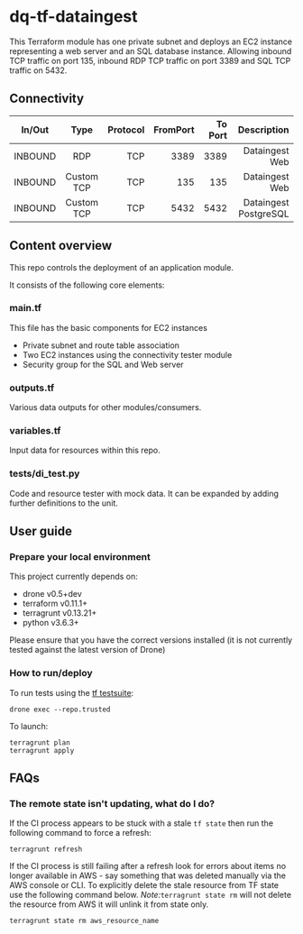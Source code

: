 # dq-tf-dataingest

This Terraform module has one private subnet and deploys an EC2 instance representing a web server and an SQL database instance. Allowing inbound TCP traffic on port 135, inbound RDP TCP traffic on port 3389 and SQL TCP traffic on 5432.


## Connectivity

| In/Out        | Type           | Protocol | FromPort| To Port | Description |
| ------------- |:-------------:| -----:| -----:|-----:| -----:|
|INBOUND | RDP | TCP |3389 | 3389| Dataingest Web |
|INBOUND | Custom TCP | TCP | 135 | 135 | Dataingest Web |
|INBOUND | Custom TCP | TCP | 5432 | 5432 | Dataingest PostgreSQL |

## Content overview

This repo controls the deployment of an application module.

It consists of the following core elements:

### main.tf

This file has the basic components for EC2 instances
- Private subnet and route table association
- Two EC2 instances using the connectivity tester module
- Security group for the SQL and Web server

### outputs.tf

Various data outputs for other modules/consumers.

### variables.tf

Input data for resources within this repo.

### tests/di_test.py

Code and resource tester with mock data. It can be expanded by adding further definitions to the unit.


## User guide

### Prepare your local environment

This project currently depends on:

* drone v0.5+dev
* terraform v0.11.1+
* terragrunt v0.13.21+
* python v3.6.3+

Please ensure that you have the correct versions installed (it is not currently tested against the latest version of Drone)

### How to run/deploy

To run tests using the [tf testsuite](https://github.com/UKHomeOffice/dq-tf-testsuite):
```shell
drone exec --repo.trusted
```
To launch:
```shell
terragrunt plan
terragrunt apply
```

## FAQs

### The remote state isn't updating, what do I do?

If the CI process appears to be stuck with a stale `tf state` then run the following command to force a refresh:

```
terragrunt refresh
```
If the CI process is still failing after a refresh look for errors about items no longer available in AWS - say something that was deleted manually via the AWS console or CLI.
To explicitly delete the stale resource from TF state use the following command below. *Note:*```terragrunt state rm``` will not delete the resource from AWS it will unlink it from state only.

```shell
terragrunt state rm aws_resource_name
```
